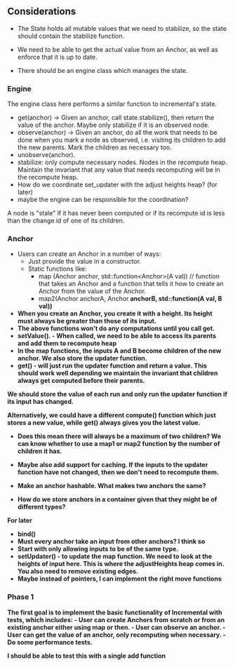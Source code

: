 ## Considerations

- The State holds all mutable values that we need to stabilize, so the state should contain the stabilize function.
- We need to be able to get the actual value from an Anchor, as well as enforce that it is up to date.

- There should be an engine class which manages the state.

### Engine
The engine class here performs a similar function to incremental's state. 

- get(anchor) -> Given an anchor, call state.stabilize(), then return the value of the anchor. Maybe only stabilize if it is an observed node.
- observe(anchor) -> Given an anchor, do all the work that needs to be done when you mark a node as observed, i.e. visiting its children to add the new parents. Mark the children as necessary too. 
- unobserve(anchor).
- stabilize: only compute necessary nodes. Nodes in the recompute heap. Maintain the invariant that any value that needs recomputing will be in the recompute heap.
- How do we coordinate set_updater with the adjust heights heap? (for later)
- maybe the engine can be responsible for the coordination? 

 A node is "stale" if it has never been computed or if its recompute id is less than the change id of one of its children.

### Anchor
- Users can create an Anchor in a number of ways:
    - Just provide the value in a constructor.
    - Static functions like:
        - map (Anchor<A> anchor, std::function<Anchor<T>>(A val)) // function that takes an Anchor and a function that tells it how to create an Anchor from the value of the Anchor.
        - map2(Anchor<A> anchorA, Anchor<B> anchorB, std::function<T>(A val, B val))
- When you create an Anchor, you create it with a height. Its height must always be greater than those of its input.
- The above functions won't do any computations until you call get.
- setValue(). - When called, we need to be able to access its parents and add them to recompute heap
- In the map functions, the inputs A and B become children of the new anchor. We also store the updater function.
- get() - will just run the updater function and return a value. This should work well depending we maintain the invariant that children always get computed before their parents. 

We should store the value of each run and only run the updater function if its input has changed. 

Alternatively, we could have a different compute() function which just stores a new value, while get() always gives you the latest value.

- Does this mean there will always be a maximum of two children? We can know whether to use a map1 or map2 function by the number of children it has.

- Maybe also add support for caching. If the inputs to the updater function have not changed, then we don't need to recompute them.

- Make an anchor hashable. What makes two anchors the same?

- How do we store anchors in a container given that they might be of different types?

For later
- bind()
- Must every anchor take an input from other anchors? I think so 
- Start with only allowing inputs to be of the same type.
- setUpdater() - to update the map function. We need to look at the heights of input here. This is where the adjustHeights heap comes in. You also need to remove existing edges.
- Maybe instead of pointers, I can implement the right move functions




### Phase 1
The first goal is to implement the basic functionality of Incremental with tests, which includes:
	- User can create Anchors from scratch or from an existing anchor either using map or then.
	- User can observe an anchor.
	- User can get the value of an anchor, only recomputing when necessary. 
    - Do some performance tests.

I should be able to test this with a single add function